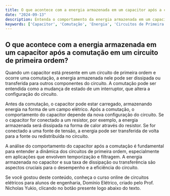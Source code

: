 ```yaml
---
title: O que acontece com a energia armazenada em um capacitor após a comutação em um circuito de primeira ordem?
date: "2024-09-13"
description: Entenda o comportamento da energia armazenada em um capacitor após a comutação em circuitos de primeira ordem.
keywords: ['Capacitor', 'Comutação', 'Energia', 'Circuitos de Primeira Ordem']
---
```


## O que acontece com a energia armazenada em um capacitor após a comutação em um circuito de primeira ordem?

Quando um capacitor está presente em um circuito de primeira ordem e ocorre uma comutação, a energia armazenada nele pode ser dissipada ou transferida para outros componentes do circuito. A comutação pode ser entendida como a mudança de estado de um interruptor, que altera a configuração do circuito.

Antes da comutação, o capacitor pode estar carregado, armazenando energia na forma de um campo elétrico. Após a comutação, o comportamento do capacitor depende da nova configuração do circuito. Se o capacitor for conectado a um resistor, por exemplo, a energia armazenada será dissipada na forma de calor através do resistor. Se for conectado a uma fonte de tensão, a energia pode ser transferida de volta para a fonte ou redistribuída no circuito.

A análise do comportamento do capacitor após a comutação é fundamental para entender a dinâmica dos circuitos de primeira ordem, especialmente em aplicações que envolvem temporização e filtragem. A energia armazenada no capacitor e sua taxa de dissipação ou transferência são aspectos cruciais para o desempenho e a eficiência do circuito.

Se você gostou deste conteúdo, conheça o curso online de circuitos elétricos para alunos de engenharia, Domínio Elétrico, criado pelo Prof. Nicholas Yukio, clicando no botão presente logo abaixo do texto.